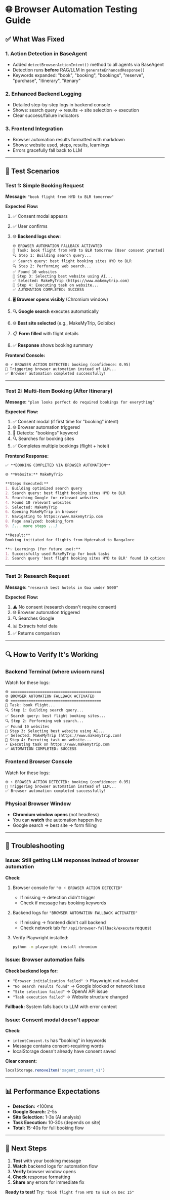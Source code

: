 # 🌐 Browser Automation Testing Guide

## ✅ What Was Fixed

### 1. **Action Detection in BaseAgent**
- Added `detectBrowserActionIntent()` method to all agents via BaseAgent
- Detection runs **before** RAG/LLM in `generateEnhancedResponse()`
- Keywords expanded: "book", "booking", "bookings", "reserve", "purchase", "itinerary", "itenary"

### 2. **Enhanced Backend Logging**
- Detailed step-by-step logs in backend console
- Shows: search query → results → site selection → execution
- Clear success/failure indicators

### 3. **Frontend Integration**
- Browser automation results formatted with markdown
- Shows: website used, steps, results, learnings
- Errors gracefully fall back to LLM

---

## 🧪 Test Scenarios

### Test 1: Simple Booking Request
**Message:** `"book flight from HYD to BLR tomorrow"`

**Expected Flow:**
1. ✅ Consent modal appears
2. ✅ User confirms
3. 🌐 **Backend logs show:**
   ```
   🌐 BROWSER AUTOMATION FALLBACK ACTIVATED
   📝 Task: book flight from HYD to BLR tomorrow [User consent granted]
   🔍 Step 1: Building search query...
   ✅ Search query: best flight booking sites HYD to BLR
   🔍 Step 2: Performing web search...
   ✅ Found 10 websites
   🤖 Step 3: Selecting best website using AI...
   ✅ Selected: MakeMyTrip (https://www.makemytrip.com)
   🚀 Step 4: Executing task on website...
   ✅ AUTOMATION COMPLETED: SUCCESS
   ```

4. 🖥️ **Browser opens visibly** (Chromium window)
5. 🔍 **Google search** executes automatically
6. 🌐 **Best site selected** (e.g., MakeMyTrip, Goibibo)
7. 📋 **Form filled** with flight details
8. ✅ **Response** shows booking summary

**Frontend Console:**
```
🌐 ⚡ BROWSER ACTION DETECTED: booking (confidence: 0.95)
🚀 Triggering browser automation instead of LLM...
✅ Browser automation completed successfully!
```

---

### Test 2: Multi-Item Booking (After Itinerary)
**Message:** `"plan looks perfect do required bookings for everything"`

**Expected Flow:**
1. ✅ Consent modal (if first time for "booking" intent)
2. 🌐 Browser automation triggered
3. 📝 Detects: "bookings" keyword
4. 🔍 Searches for booking sites
5. ✅ Completes multiple bookings (flight + hotel)

**Frontend Response:**
```markdown
✅ **BOOKING COMPLETED VIA BROWSER AUTOMATION**

🌐 **Website:** MakeMyTrip

**Steps Executed:**
1. Building optimized search query
2. Search query: best flight booking sites HYD to BLR
3. Searching Google for relevant websites
4. Found 10 relevant websites
5. Selected: MakeMyTrip
6. Opening MakeMyTrip in browser
7. Navigating to https://www.makemytrip.com
8. Page analyzed: booking_form
9. [... more steps ...]

**Result:**
Booking initiated for flights from Hyderabad to Bangalore

**💡 Learnings (for future use):**
1. Successfully used MakeMyTrip for book tasks
2. Search query 'best flight booking sites HYD to BLR' found 10 options
```

---

### Test 3: Research Request
**Message:** `"research best hotels in Goa under 5000"`

**Expected Flow:**
1. ⚠️ No consent (research doesn't require consent)
2. 🌐 Browser automation triggered
3. 🔍 Searches Google
4. 📊 Extracts hotel data
5. ✅ Returns comparison

---

## 🔍 How to Verify It's Working

### Backend Terminal (where uvicorn runs)
Watch for these logs:
```
🌐 ========================================
🌐 BROWSER AUTOMATION FALLBACK ACTIVATED
🌐 ========================================
📝 Task: book flight...
🔍 Step 1: Building search query...
✅ Search query: best flight booking sites...
🔍 Step 2: Performing web search...
✅ Found 10 websites
🤖 Step 3: Selecting best website using AI...
✅ Selected: MakeMyTrip (https://www.makemytrip.com)
🚀 Step 4: Executing task on website...
⚡ Executing task on https://www.makemytrip.com
✅ AUTOMATION COMPLETED: SUCCESS
```

### Frontend Browser Console
Watch for these logs:
```
🌐 ⚡ BROWSER ACTION DETECTED: booking (confidence: 0.95)
🚀 Triggering browser automation instead of LLM...
✅ Browser automation completed successfully!
```

### Physical Browser Window
- **Chromium window opens** (not headless)
- You can **watch** the automation happen live
- Google search → best site → form filling

---

## 🐛 Troubleshooting

### Issue: Still getting LLM responses instead of browser automation

**Check:**
1. Browser console for `"🌐 ⚡ BROWSER ACTION DETECTED"`
   - If missing → detection didn't trigger
   - Check if message has booking keywords

2. Backend logs for `"BROWSER AUTOMATION FALLBACK ACTIVATED"`
   - If missing → frontend didn't call backend
   - Check network tab for `/api/browser-fallback/execute` request

3. Verify Playwright installed:
   ```bash
   python -m playwright install chromium
   ```

### Issue: Browser automation fails

**Check backend logs for:**
- `"Browser initialization failed"` → Playwright not installed
- `"No search results found"` → Google blocked or network issue
- `"Site selection failed"` → OpenAI API issue
- `"Task execution failed"` → Website structure changed

**Fallback:** System falls back to LLM with error context

### Issue: Consent modal doesn't appear

**Check:**
- `intentConsent.ts` has "booking" in keywords
- Message contains consent-requiring words
- localStorage doesn't already have consent saved

**Clear consent:**
```javascript
localStorage.removeItem('xagent_consent_v1')
```

---

## 📊 Performance Expectations

- **Detection:** <100ms
- **Google Search:** 2-5s
- **Site Selection:** 1-3s (AI analysis)
- **Task Execution:** 10-30s (depends on site)
- **Total:** 15-40s for full booking flow

---

## 🎯 Next Steps

1. **Test** with your booking message
2. **Watch** backend logs for automation flow
3. **Verify** browser window opens
4. **Check** response formatting
5. **Share** any errors for immediate fix

**Ready to test!** Try: `"book flight from HYD to BLR on Dec 15"`



